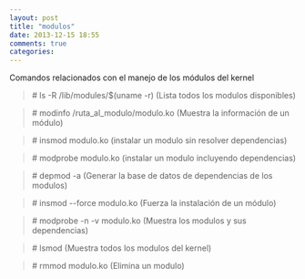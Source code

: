 ```yaml
---
layout: post
title: "modulos"
date: 2013-12-15 18:55
comments: true
categories: 
---
```

Comandos relacionados con el manejo de los módulos del kernel 

>\# ls -R /lib/modules/$(uname -r) (Lista todos los modulos disponibles) 

>\# modinfo /ruta_al_modulo/modulo.ko  (Muestra la información de un módulo) 

>\# insmod modulo.ko  (instalar un modulo sin resolver dependencias) 

>\# modprobe modulo.ko  (instalar un modulo incluyendo dependencias) 

>\# depmod -a  (Generar la base de datos de dependencias de los modulos) 

>\# insmod --force modulo.ko (Fuerza la instalación de un módulo) 

>\# modprobe -n -v modulo.ko (Muestra los modulos y sus dependencias) 

>\# lsmod  (Muestra todos los modulos del kernel) 

>\# rmmod modulo.ko  (Elimina un modulo) 

